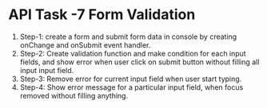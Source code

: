# API Task -7 Form Validation
1. Step-1: create a form and submit form data in console by creating onChange and onSubmit
   event handler.
2. Step-2: Create validation function and make condition for each input fields, and show error     when user click on submit button without filling all input input field.
3. Step-3: Remove error for current input field when user start typing. 
4. Step-4: Show error message for a particular input field, when focus removed without filling anything.
